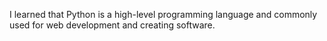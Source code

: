 I learned that Python is a high-level programming language and commonly used for web development and creating software.
